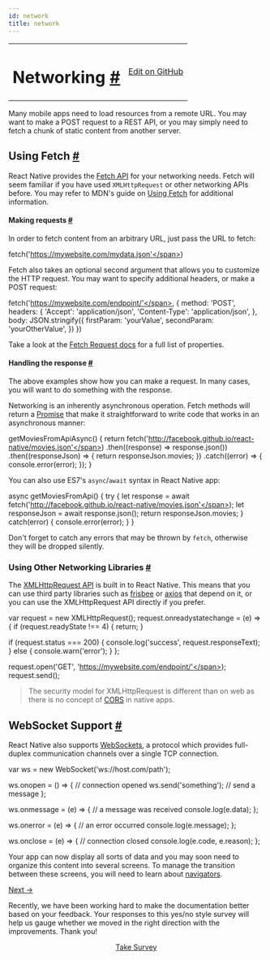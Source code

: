 ```yaml
---
id: network
title: network
---
```

<a id="content"></a><table width="100%"><tbody><tr><td><h1><a class="anchor" name="networking"></a>Networking <a class="hash-link" href="docs/network.html#networking">#</a></h1></td><td style="text-align:right;"><a target="_blank" href="https://github.com/facebook/react-native/blob/0.29-stable/docs/Networking.md">Edit on GitHub</a></td></tr></tbody></table><div><p>Many mobile apps need to load resources from a remote URL. You may want to make a POST request to a REST API, or you may simply need to fetch a chunk of static content from another server.</p><h2><a class="anchor" name="using-fetch"></a>Using Fetch <a class="hash-link" href="docs/network.html#using-fetch">#</a></h2><p>React Native provides the <a href="https://developer.mozilla.org/en-US/docs/Web/API/Fetch_API" target="_blank">Fetch API</a> for your networking needs. Fetch will seem familiar if you have used <code>XMLHttpRequest</code> or other networking APIs before. You may refer to MDN's guide on <a href="https://developer.mozilla.org/en-US/docs/Web/API/Fetch_API/Using_Fetch" target="_blank">Using Fetch</a> for additional information.</p><h4><a class="anchor" name="making-requests"></a>Making requests <a class="hash-link" href="docs/network.html#making-requests">#</a></h4><p>In order to fetch content from an arbitrary URL, just pass the URL to fetch:</p><div class="prism language-javascript"><span class="token function">fetch<span class="token punctuation">(</span></span><span class="token string">'https://mywebsite.com/mydata.json'</span><span class="token punctuation">)</span></div><p>Fetch also takes an optional second argument that allows you to customize the HTTP request. You may want to specify additional headers, or make a POST request:</p><div class="prism language-javascript"><span class="token function">fetch<span class="token punctuation">(</span></span><span class="token string">'https://mywebsite.com/endpoint/'</span><span class="token punctuation">,</span> <span class="token punctuation">{</span>
  method<span class="token punctuation">:</span> <span class="token string">'POST'</span><span class="token punctuation">,</span>
  headers<span class="token punctuation">:</span> <span class="token punctuation">{</span>
    <span class="token string">'Accept'</span><span class="token punctuation">:</span> <span class="token string">'application/json'</span><span class="token punctuation">,</span>
    <span class="token string">'Content-Type'</span><span class="token punctuation">:</span> <span class="token string">'application/json'</span><span class="token punctuation">,</span>
  <span class="token punctuation">}</span><span class="token punctuation">,</span>
  body<span class="token punctuation">:</span> JSON<span class="token punctuation">.</span><span class="token function">stringify<span class="token punctuation">(</span></span><span class="token punctuation">{</span>
    firstParam<span class="token punctuation">:</span> <span class="token string">'yourValue'</span><span class="token punctuation">,</span>
    secondParam<span class="token punctuation">:</span> <span class="token string">'yourOtherValue'</span><span class="token punctuation">,</span>
  <span class="token punctuation">}</span><span class="token punctuation">)</span>
<span class="token punctuation">}</span><span class="token punctuation">)</span></div><p>Take a look at the <a href="https://developer.mozilla.org/en-US/docs/Web/API/Request" target="_blank">Fetch Request docs</a> for a full list of properties.</p><h4><a class="anchor" name="handling-the-response"></a>Handling the response <a class="hash-link" href="docs/network.html#handling-the-response">#</a></h4><p>The above examples show how you can make a request. In many cases, you will want to do something with the response.</p><p>Networking is an inherently asynchronous operation. Fetch methods will return a  <a href="https://developer.mozilla.org/en-US/docs/Web/JavaScript/Reference/Global_Objects/Promise" target="_blank">Promise</a> that make it straightforward to write code that works in an asynchronous manner:</p><div class="prism language-javascript">  <span class="token function">getMoviesFromApiAsync<span class="token punctuation">(</span></span><span class="token punctuation">)</span> <span class="token punctuation">{</span>
    <span class="token keyword">return</span> <span class="token function">fetch<span class="token punctuation">(</span></span><span class="token string">'http://facebook.github.io/react-native/movies.json'</span><span class="token punctuation">)</span>
      <span class="token punctuation">.</span><span class="token function">then<span class="token punctuation">(</span></span><span class="token punctuation">(</span>response<span class="token punctuation">)</span> <span class="token operator">=</span><span class="token operator">&gt;</span> response<span class="token punctuation">.</span><span class="token function">json<span class="token punctuation">(</span></span><span class="token punctuation">)</span><span class="token punctuation">)</span>
      <span class="token punctuation">.</span><span class="token function">then<span class="token punctuation">(</span></span><span class="token punctuation">(</span>responseJson<span class="token punctuation">)</span> <span class="token operator">=</span><span class="token operator">&gt;</span> <span class="token punctuation">{</span>
        <span class="token keyword">return</span> responseJson<span class="token punctuation">.</span>movies<span class="token punctuation">;</span>
      <span class="token punctuation">}</span><span class="token punctuation">)</span>
      <span class="token punctuation">.</span><span class="token keyword">catch</span><span class="token punctuation">(</span><span class="token punctuation">(</span>error<span class="token punctuation">)</span> <span class="token operator">=</span><span class="token operator">&gt;</span> <span class="token punctuation">{</span>
        console<span class="token punctuation">.</span><span class="token function">error<span class="token punctuation">(</span></span>error<span class="token punctuation">)</span><span class="token punctuation">;</span>
      <span class="token punctuation">}</span><span class="token punctuation">)</span><span class="token punctuation">;</span>
  <span class="token punctuation">}</span></div><p>You can also use ES7's <code>async</code>/<code>await</code> syntax in React Native app:</p><div class="prism language-javascript">  async <span class="token function">getMoviesFromApi<span class="token punctuation">(</span></span><span class="token punctuation">)</span> <span class="token punctuation">{</span>
    <span class="token keyword">try</span> <span class="token punctuation">{</span>
      <span class="token keyword">let</span> response <span class="token operator">=</span> await <span class="token function">fetch<span class="token punctuation">(</span></span><span class="token string">'http://facebook.github.io/react-native/movies.json'</span><span class="token punctuation">)</span><span class="token punctuation">;</span>
      <span class="token keyword">let</span> responseJson <span class="token operator">=</span> await response<span class="token punctuation">.</span><span class="token function">json<span class="token punctuation">(</span></span><span class="token punctuation">)</span><span class="token punctuation">;</span>
      <span class="token keyword">return</span> responseJson<span class="token punctuation">.</span>movies<span class="token punctuation">;</span>
    <span class="token punctuation">}</span> <span class="token keyword">catch</span><span class="token punctuation">(</span>error<span class="token punctuation">)</span> <span class="token punctuation">{</span>
      console<span class="token punctuation">.</span><span class="token function">error<span class="token punctuation">(</span></span>error<span class="token punctuation">)</span><span class="token punctuation">;</span>
    <span class="token punctuation">}</span>
  <span class="token punctuation">}</span></div><p>Don't forget to catch any errors that may be thrown by <code>fetch</code>, otherwise they will be dropped silently.</p><h3><a class="anchor" name="using-other-networking-libraries"></a>Using Other Networking Libraries <a class="hash-link" href="docs/network.html#using-other-networking-libraries">#</a></h3><p>The <a href="https://developer.mozilla.org/en-US/docs/Web/API/XMLHttpRequest" target="_blank">XMLHttpRequest API</a> is built in to React Native. This means that you can use third party libraries such as <a href="https://github.com/niftylettuce/frisbee" target="_blank">frisbee</a> or <a href="https://github.com/mzabriskie/axios" target="_blank">axios</a> that depend on it, or you can use the XMLHttpRequest API directly if you prefer.</p><div class="prism language-javascript"><span class="token keyword">var</span> request <span class="token operator">=</span> <span class="token keyword">new</span> <span class="token class-name">XMLHttpRequest</span><span class="token punctuation">(</span><span class="token punctuation">)</span><span class="token punctuation">;</span>
request<span class="token punctuation">.</span>onreadystatechange <span class="token operator">=</span> <span class="token punctuation">(</span>e<span class="token punctuation">)</span> <span class="token operator">=</span><span class="token operator">&gt;</span> <span class="token punctuation">{</span>
  <span class="token keyword">if</span> <span class="token punctuation">(</span>request<span class="token punctuation">.</span>readyState <span class="token operator">!</span><span class="token operator">==</span> <span class="token number">4</span><span class="token punctuation">)</span> <span class="token punctuation">{</span>
    <span class="token keyword">return</span><span class="token punctuation">;</span>
  <span class="token punctuation">}</span>

  <span class="token keyword">if</span> <span class="token punctuation">(</span>request<span class="token punctuation">.</span>status <span class="token operator">===</span> <span class="token number">200</span><span class="token punctuation">)</span> <span class="token punctuation">{</span>
    console<span class="token punctuation">.</span><span class="token function">log<span class="token punctuation">(</span></span><span class="token string">'success'</span><span class="token punctuation">,</span> request<span class="token punctuation">.</span>responseText<span class="token punctuation">)</span><span class="token punctuation">;</span>
  <span class="token punctuation">}</span> <span class="token keyword">else</span> <span class="token punctuation">{</span>
    console<span class="token punctuation">.</span><span class="token function">warn<span class="token punctuation">(</span></span><span class="token string">'error'</span><span class="token punctuation">)</span><span class="token punctuation">;</span>
  <span class="token punctuation">}</span>
<span class="token punctuation">}</span><span class="token punctuation">;</span>

request<span class="token punctuation">.</span><span class="token function">open<span class="token punctuation">(</span></span><span class="token string">'GET'</span><span class="token punctuation">,</span> <span class="token string">'https://mywebsite.com/endpoint/'</span><span class="token punctuation">)</span><span class="token punctuation">;</span>
request<span class="token punctuation">.</span><span class="token function">send<span class="token punctuation">(</span></span><span class="token punctuation">)</span><span class="token punctuation">;</span></div><blockquote><p>The security model for XMLHttpRequest is different than on web as there is no concept of <a href="http://en.wikipedia.org/wiki/Cross-origin_resource_sharing" target="_blank">CORS</a> in native apps.</p></blockquote><h2><a class="anchor" name="websocket-support"></a>WebSocket Support <a class="hash-link" href="docs/network.html#websocket-support">#</a></h2><p>React Native also supports <a href="https://developer.mozilla.org/en-US/docs/Web/API/WebSocket" target="_blank">WebSockets</a>, a protocol which provides full-duplex communication channels over a single TCP connection.</p><div class="prism language-javascript"><span class="token keyword">var</span> ws <span class="token operator">=</span> <span class="token keyword">new</span> <span class="token class-name">WebSocket</span><span class="token punctuation">(</span><span class="token string">'ws://host.com/path'</span><span class="token punctuation">)</span><span class="token punctuation">;</span>

ws<span class="token punctuation">.</span>onopen <span class="token operator">=</span> <span class="token punctuation">(</span><span class="token punctuation">)</span> <span class="token operator">=</span><span class="token operator">&gt;</span> <span class="token punctuation">{</span>
 <span class="token comment" spellcheck="true"> // connection opened
</span>
  ws<span class="token punctuation">.</span><span class="token function">send<span class="token punctuation">(</span></span><span class="token string">'something'</span><span class="token punctuation">)</span><span class="token punctuation">;</span><span class="token comment" spellcheck="true"> // send a message
</span><span class="token punctuation">}</span><span class="token punctuation">;</span>

ws<span class="token punctuation">.</span>onmessage <span class="token operator">=</span> <span class="token punctuation">(</span>e<span class="token punctuation">)</span> <span class="token operator">=</span><span class="token operator">&gt;</span> <span class="token punctuation">{</span>
 <span class="token comment" spellcheck="true"> // a message was received
</span>  console<span class="token punctuation">.</span><span class="token function">log<span class="token punctuation">(</span></span>e<span class="token punctuation">.</span>data<span class="token punctuation">)</span><span class="token punctuation">;</span>
<span class="token punctuation">}</span><span class="token punctuation">;</span>

ws<span class="token punctuation">.</span>onerror <span class="token operator">=</span> <span class="token punctuation">(</span>e<span class="token punctuation">)</span> <span class="token operator">=</span><span class="token operator">&gt;</span> <span class="token punctuation">{</span>
 <span class="token comment" spellcheck="true"> // an error occurred
</span>  console<span class="token punctuation">.</span><span class="token function">log<span class="token punctuation">(</span></span>e<span class="token punctuation">.</span>message<span class="token punctuation">)</span><span class="token punctuation">;</span>
<span class="token punctuation">}</span><span class="token punctuation">;</span>

ws<span class="token punctuation">.</span>onclose <span class="token operator">=</span> <span class="token punctuation">(</span>e<span class="token punctuation">)</span> <span class="token operator">=</span><span class="token operator">&gt;</span> <span class="token punctuation">{</span>
 <span class="token comment" spellcheck="true"> // connection closed
</span>  console<span class="token punctuation">.</span><span class="token function">log<span class="token punctuation">(</span></span>e<span class="token punctuation">.</span>code<span class="token punctuation">,</span> e<span class="token punctuation">.</span>reason<span class="token punctuation">)</span><span class="token punctuation">;</span>
<span class="token punctuation">}</span><span class="token punctuation">;</span></div><p>Your app can now display all sorts of data and you may soon need to organize this content into several screens. To manage the transition between these screens, you will need to learn about <a href="/react-native/docs/using-navigators.html" target="">navigators</a>.</p></div><div class="docs-prevnext"><a class="docs-next" href="docs/using-navigators.html#content">Next →</a></div><div class="survey"><div class="survey-image"></div><p>Recently, we have been working hard to make the documentation better based on your feedback. Your responses to this yes/no style survey will help us gauge whether we moved in the right direction with the improvements. Thank you!</p><center><a class="button" href="https://www.facebook.com/survey?oid=516954245168428">Take Survey</a></center></div>